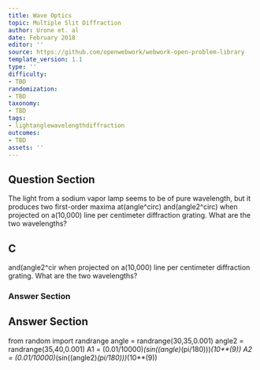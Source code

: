 ```yaml
---
title: Wave Optics
topic: Multiple Slit Diffraction
author: Urone et. al
date: February 2018
editor: ''
source: https://github.com/openwebwork/webwork-open-problem-library
template_version: 1.1
type: ''
difficulty:
- TBD
randomization:
- TBD
taxonomy:
- TBD
tags:
- lightanglewavelengthdiffraction
outcomes:
- TBD
assets: ''
---
```


## Question Section 

The light from a sodium vapor lamp seems to be of pure wavelength, but it produces two first-order maxima at(angle^circ) and(angle2^circ)  when projected on a(10,000) line per centimeter diffraction grating. What are the two wavelengths?

## C
and(angle2^cir when projected on a(10,000) line per centimeter diffraction grating. What are the two wavelengths?
### Answer Section


## Answer Section

from random import randrange
angle = randrange(30,35,0.001)
angle2 = randrange(35,40,0.001)
A1 = (0.01/10000)*(sin((angle)*(pi/180)))*(10**(9))
A2 = (0.01/10000)*(sin((angle2)*(pi/180)))*(10**(9))